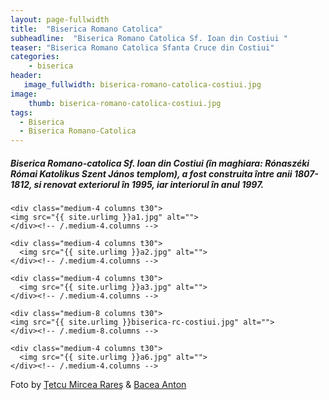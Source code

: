 ```yaml
---
layout: page-fullwidth
title:  "Biserica Romano Catolica"
subheadline:  "Biserica Romano Catolica Sf. Ioan din Costiui "
teaser: "Biserica Romano Catolica Sfanta Cruce din Costiui"
categories:
    - biserica
header:
   image_fullwidth: biserica-romano-catolica-costiui.jpg
image:
    thumb: biserica-romano-catolica-costiui.jpg   
tags:
  - Biserica 
  - Biserica Romano-Catolica
---
```

##### Biserica Romano-catolica Sf. Ioan din Costiui (în maghiara: Rónaszéki Római Katolikus Szent János templom), a fost construita între anii 1807-1812, si renovat exteriorul în 1995, iar interiorul în anul 1997.

<!--more-->

<div class="row">
    
    <div class="medium-4 columns t30">
    <img src="{{ site.urlimg }}a1.jpg" alt="">
    </div><!-- /.medium-4.columns -->

    <div class="medium-4 columns t30">
      <img src="{{ site.urlimg }}a2.jpg" alt="">
    </div><!-- /.medium-4.columns -->

    <div class="medium-4 columns t30">
      <img src="{{ site.urlimg }}a3.jpg" alt="">
    </div><!-- /.medium-4.columns -->

</div><!-- /.row -->

<div class="row">
    
    <div class="medium-8 columns t30">
    <img src="{{ site.urlimg }}biserica-rc-costiui.jpg" alt="">
    </div><!-- /.medium-8.columns -->

    <div class="medium-4 columns t30">
      <img src="{{ site.urlimg }}a6.jpg" alt="">
    </div><!-- /.medium-4.columns -->
    
</div><!-- /.row -->

Foto by [Ţetcu Mircea Rareş](https://commons.wikimedia.org/wiki/User:%C8%9Aetcu_Mircea_Rare%C8%99) & [Bacea Anton](https://antonbaceaphotos.blogspot.com/)

